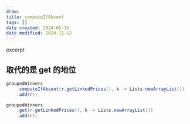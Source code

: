 ```yaml
---
draw:
title: computeIfAbsent
tags: []
date created: 2024-05-16
date modified: 2024-11-12
---
```


excerpt

<!-- more -->

## 取代的是 get 的地位

```java
groupedWinners
	.computeIfAbsent(r.getLinkedPrices(), k -> Lists.newArrayList())
	.add(r);

groupedWinners
	.get(r.getLinkedPrices(), k -> Lists.newArrayList())
	.add(r);
```

